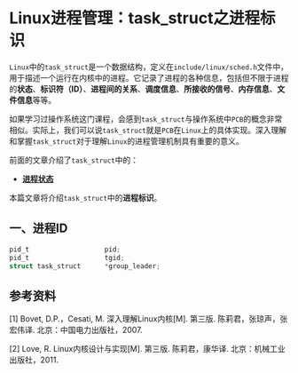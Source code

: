 # Linux进程管理：task_struct之进程标识

`Linux`中的`task_struct`是一个数据结构，定义在`include/linux/sched.h`文件中，用于描述一个运行在内核中的进程。它记录了进程的各种信息，包括但不限于进程的**状态**、**标识符（ID）**、**进程间的关系**、**调度信息**、**所接收的信号**、**内存信息**、**文件信息**等等。

如果学习过操作系统这门课程，会感到`task_struct`与操作系统中`PCB`的概念非常相似。实际上，我们可以说`task_struct`就是`PCB`在`Linux`上的具体实现。深入理解和掌握`task_struct`对于理解`Linux`的进程管理机制具有重要的意义。

前面的文章介绍了`task_struct`中的：

- [**进程状态**](https://mp.weixin.qq.com/s?__biz=Mzk0NTU0MTE5NA==&mid=2247483661&idx=1&sn=76977f61d1784eb72b36a60be109c909&chksm=c3129828f465113e90a43d31da109ea958fb2eb9ddba0bc9a9074d02f7f69d23051b5a9e6f80&token=1853230479&lang=zh_CN#rd)

本篇文章将介绍`task_struct`中的**进程标识**。

## 一、进程ID

```c
pid_t					pid;
pid_t					tgid;
struct task_struct		*group_leader;
```



## 参考资料

[1] Bovet, D.P.，Cesati, M. 深入理解Linux内核[M]. 第三版. 陈莉君，张琼声，张宏伟译. 北京：中国电力出版社，2007.

[2] Love, R. Linux内核设计与实现[M]. 第三版. 陈莉君，康华译. 北京：机械工业出版社，2011. 
